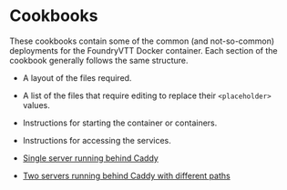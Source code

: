 # Cookbooks #

These cookbooks contain some of the common (and not-so-common) deployments for
the FoundryVTT Docker container.  Each section of the cookbook generally follows
the same structure.

- A layout of the files required.
- A list of the files that require editing to replace their `<placeholder>` values.
- Instructions for starting the container or containers.
- Instructions for accessing the services.

- [Single server running behind Caddy](caddy)
- [Two servers running behind Caddy with different paths](caddy-two-paths)
